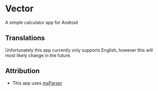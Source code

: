 # Vector
 A simple calculator app for Android

## Translations

Unfortunately this app currently only supports English, however this will most likely change in the future.

## Attribution

* This app uses [mxParser](https://github.com/mariuszgromada/MathParser.org-mXparser)